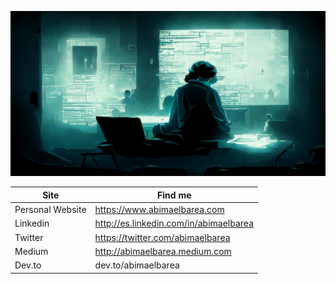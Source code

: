 ![Header](header.jpg)

| Site             | Find me                                |
| ---------------- | -------------------------------------- |
| Personal Website | https://www.abimaelbarea.com           |
| Linkedin         | http://es.linkedin.com/in/abimaelbarea |
| Twitter          | https://twitter.com/abimaelbarea       |
| Medium           | http://abimaelbarea.medium.com         |
| Dev.to           | dev.to/abimaelbarea                    |
